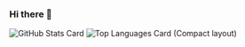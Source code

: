 ### Hi there 👋

![GitHub Stats Card](https://github-readme-stats.vercel.app/api?username=kanade-k-1228&count_private=true&show_icons=true)
![Top Languages Card (Compact layout)](https://github-readme-stats.vercel.app/api/top-langs/?username=kanade-k-1228&layout=compact)
